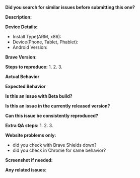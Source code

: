 **Did you search for similar issues before submitting this one?**


**Description:**


**Device Details:**
   - Install Type(ARM, x86):
   - Device(Phone, Tablet, Phablet):
   - Android Version: 
    
**Brave Version:**


**Steps to reproduce:**
    1.
    2.
    3.

**Actual Behavior**


**Expected Behavior**


**Is this an issue with Beta build?**


**Is this an issue in the currently released version?**


**Can this issue be consistently reproduced?**


**Extra QA steps:**
    1. 
    2. 
    3.

**Website problems only:**
  - did you check with Brave Shields down?
  - did you check in Chrome for same behavior?

**Screenshot if needed:**


**Any related issues:**
